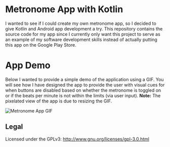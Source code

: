 # Metronome App with Kotlin

I wanted to see if I could create my own metronome app, so I decided to give Kotlin and Android app development a try. This repository contains the source code for my app since I currently only want this project to serve as an example of my software development skills instead of actually putting this app on the Google Play Store.

# App Demo

Below I wanted to provide a simple demo of the application using a GIF. You will see how I have designed the app to provide the user with visual cues for when buttons are disabled based on whether the metronome is toggled on or if the beats per minute is not within the limits (via user input).
**Note:** The pixelated view of the app is due to resizing the GIF.

![Metronome App GIF](img/MetronomeAppDemo.gif)

## Legal

Licensed under the GPLv3: http://www.gnu.org/licenses/gpl-3.0.html
